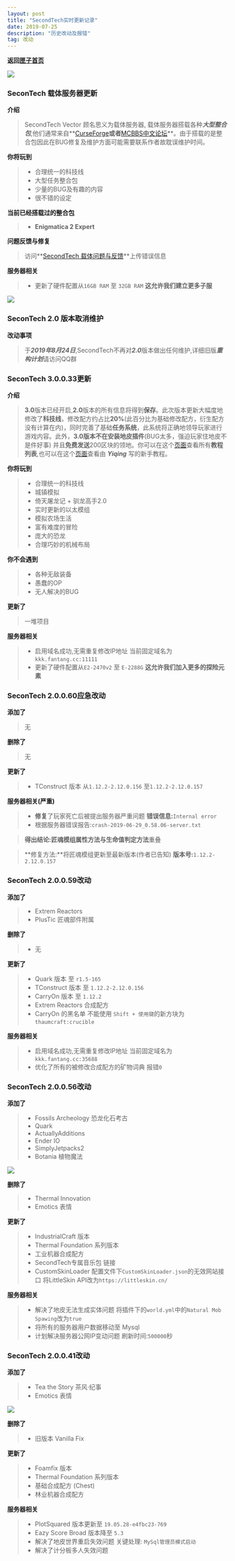 ```yaml
---
layout: post
title: "SecondTech实时更新记录"
date: 2019-07-25
description: "历史改动及报错"
tag: 改动
---   
```


**返回[匣子首页](URL)**

![](/images/posts/markdown/image8.png)

### **SeconTech 载体服务器更新**
**介绍**
> SecondTech Vector 顾名思义为载体服务器, 载体服务器搭载各种***大型整合包***,他们通常来自**[CurseForge](https://www.curseforge.com/minecraft/modpacks?filter-sort=4)**或者**[MCBBS中文论坛](https://www.mcbbs.net/forum.php)**。由于搭载的是整合包因此在BUG修复及维护方面可能需要联系作者故耽误维护时间。

**你将玩到**
>* 合理统一的科技线
>* 大型任务整合包
>* 少量的BUG及有趣的内容
>* 很不错的设定

**当前已经搭载过的整合包**
>* **Enigmatica 2 Expert**

**问题反馈与修复**
> 访问**[SecondTech 载体问题与反馈](https://caishangqi.github.io/2019/06/VecBug/)**上传错误信息


**服务器相关**
>* 更新了硬件配置从`16GB RAM` 至 `32GB RAM` **这允许我们建立更多子服**

![](/images/posts/markdown/image10.png)

### **SeconTech 2.0 版本取消维护**
**改动事项**
> 于***2019年8月24日***,SecondTech不再对***2.0***版本做出任何维护,详细旧版***重构计划***请访问QQ群


### **SeconTech 3.0.0.33更新**
**介绍**
> **3.0**版本已经开启,**2.0**版本的所有信息将得到**保存**。此次版本更新大幅度地修改了**科技线**，修改配方约占比**20%**(此百分比为基础修改配方，衍生配方没有计算在内)，同时完善了基础**任务系统**，此系统将正确地领导玩家进行游戏内容。此外，**3.0版本不在安装地皮插件**(BUG太多，强迫玩家住地皮不是件好事) 并且**免费发送**200区块的领地。你可以在这个[页面](https://caishangqi.github.io/2019/07/Tutorial/)查看所有**教程列表**,也可以在这个[页面](https://caishangqi.github.io/2019/07/DetailTutorial3.0/)查看由 ***Yiqing*** 写的新手教程。

**你将玩到**
>* 合理统一的科技线
>* 城镇模拟
>* 倚天屠龙记 + 驯龙高手2.0
>* 实时更新的以太模组
>* 模拟农场生活
>* 富有难度的冒险
>* 庞大的恐龙
>* 合理巧妙的机械布局

**你不会遇到**
>* 各种无敌装备
>* 愚蠢的OP
>* 无人解决的BUG

**更新了**
> 一堆项目


**服务器相关**
>* 启用域名成功,无需重复修改IP地址 当前固定域名为`kkk.fantang.cc:11111`
>* 更新了硬件配置从`E2-2470v2` 至 `E-2288G` **这允许我们加入更多的探险元素**

### **SeconTech 2.0.0.60应急改动**
**添加了**
> 无

**删除了**
> 无

**更新了**
>* TConstruct 版本 从`1.12.2-2.12.0.156` 至`1.12.2-2.12.0.157`

**服务器相关(严重)**
>* **修复**了玩家死亡后被提出服务器严重问题  **错误信息:**`Internal error`
>* 根据服务器错误报告:`crash-2019-06-29_0.58.06-server.txt`

> **得出结论:**匠魂模组属性方法与生命值**判定方法**重叠

> **修复方法:**将匠魂模组更新至最新版本(作者已告知) **版本号:**`1.12.2-2.12.0.157`

### **SeconTech 2.0.0.59改动**
**添加了**
>* Extrem Reactors
>* PlusTic 匠魂部件附属

**删除了**
>* 无

**更新了**
>* Quark 版本 至 `r1.5-165`
>* TConstruct 版本 至 `1.12.2-2.12.0.156`
>* CarryOn 版本 至 `1.12.2`
>* Extrem Reactors 合成配方
>* CarryOn 的黑名单 不能使用 `Shift + 使用键`的新方块为`thaumcraft:crucible`

**服务器相关**
>* 启用域名成功,无需重复修改IP地址 当前固定域名为`kkk.fantang.cc:35688`
>* 优化了所有的被修改合成配方的矿物词典 报错`0`

### **SeconTech 2.0.0.56改动**
**添加了**
>* Fossils Archeology  恐龙化石考古
>* Quark
>* ActuallyAdditions
>* Ender IO
>* SimplyJetpacks2
>* Botania 植物魔法

![](/images/posts/markdown/image5.jpg)

**删除了**
>* Thermal Innovation
>* Emotics 表情

**更新了**
>* IndustrialCraft 版本
>* Thermal Foundation 系列版本
>* 工业机器合成配方
>* SecondTech专属音乐包 链接
>* CustomSkinLoader 配置文件下`CustomSkinLoader.json`的无效网站接口 将LittleSkin API改为`https://littleskin.cn/`

**服务器相关**
>* 解决了地皮无法生成实体问题 将插件下的`world.yml`中的`Natural Mob Spawing`改为`true`
>* 将所有的服务器用户数据移动至 Mysql
>* 计划解决服务器公网IP变动问题 刷新时间:`500000`秒

### **SeconTech 2.0.0.41改动**
**添加了**
>* Tea the Story 茶风·纪事
>* Emotics 表情

![](/images/posts/markdown/image6.png)

**删除了**
>* 旧版本 Vanilla Fix

**更新了**
>* Foamfix 版本
>* Thermal Foundation 系列版本
>* 基础合成配方 (Chest)
>* 林业机器合成配方

**服务器相关**
>* PlotSquared 版本更新至 `19.05.28-e4fbc23-769`
>* Eazy Score Broad 版本降至 `5.3`
>* 解决了地皮世界重启失效问题 关键处理: `MySql管理员模式启动`
>* 解决了计分板多人失效问题

